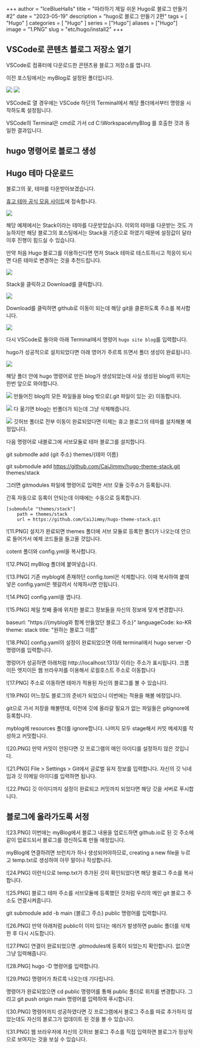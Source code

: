 +++
author = "IceBlueHalls"
title = "따라하기 제일 쉬운 Hugo로 블로그 만들기 #2"
date = "2023-05-19"
description = "hugo로 블로그 만들기 2편"
tags = [
    "Hugo"
]
categories = [
    "Hugo"
]
series = ["Hugo"]
aliases = ["Hugo"]
image = "1.PNG"
slug = "etc/hugo/install2"
+++

## VSCode로 콘텐츠 블로그 저장소 열기
VSCode로 컴퓨터에 다운로드한 콘텐츠용 블로그 저장소를 엽니다.

이전 포스팅에서는 myBlog로 설정된 폴더입니다.

![](1.PNG)
![](2.PNG)

VSCode로 열 경우에는 VSCode 하단의 Terminal에서 해당 폴더에서부터 명령을 시작하도록 설정됩니다.

VSCode의 Terminal은 cmd로 가서 cd C:\Workspace\myBlog 를 호출한 것과 동일한 결과입니다.

## hugo 명령어로 블로그 생성



## Hugo 테마 다운로드
블로그의 꽃, 테마를 다운받아보겠습니다.

[휴고 테마 공식 모음 사이트](https://themes.gohugo.io/)에 접속합니다.

![](3.PNG)

해당 예제에서는 Stack이라는 테마를 다운받았습니다.
이외의 테마를 다운받는 것도 가능하지만 해당 블로그의 포스팅에서는 Stack을 기준으로 하였기 때문에 설정값이 달라 이후 진행이 힘드실 수 있습니다.

만약 처음 Hugo 블로그를 이용하신다면 먼저 Stack 테마로 테스트하시고 적응이 되시면 다른 테마로 변경하는 것을 추천드립니다.


![](4.PNG)

Stack을 클릭하고 Download를 클릭합니다.

![](5.PNG)

Download를 클릭하면 github로 이동이 되는데 해당 git을 클론하도록 주소를 복사합니다.

![](6.png)

다시 VSCode로 돌아와 아래 Terminal에서 명령어 `hugo site blog`를 입력합니다.

hugo가 성공적으로 설치되었다면 아래 영어가 주르륵 뜨면서 폴더 생성이 완료됩니다.

![](7.png)

해당 폴더 안에 hugo 명령어로 만든 blog가 생성되었는데 사실 생성된 blog의 위치는 한번 앞으로 와야합니다.

![](8.png)
만들어진 blog의 모든 파일들을 blog 밖으로(.git 파일이 있는 곳) 이동합니다.

![](9.png)
다 옮기면 blog는 빈폴더가 되는데 그냥 삭제해줍니다.

![](10.png)
깃허브 폴더로 전부 이동이 완료되었다면 이제는 휴고 블로그의 테마를 설치해볼 예정입니다.

다음 명령어로 내블로그에 서브모듈로 테마 블로그를 설치합니다.

git submodle add {git 주소} themes/{테마 이름}

git submodule add https://github.com/CaiJimmy/hugo-theme-stack.git themes/stack

그러면 gitmodules 파일에 명령어로 입력한 서브 모듈 깃주소가 등록됩니다.

간혹 자동으로 등록이 안되는데 이때에는 수동으로 등록합니다.

```
[submodule "themes/stack"]
    path = themes/stack
    url = https://github.com/CaiJimmy/hugo-theme-stack.git
```

![11.PNG]
설치가 완료되면 themes 폴더에 서브 모듈로 등록한 폴더가 나오는데 안으로 들어가서 예제 코드들을 들고올 것입니다.

cotent 폴더와 config.yml을 복사합니다.

![12.PNG]
myBlog 폴더에 붙여넣습니다.

![13.PNG]
기존 myblog에 존재하던 config.toml은 삭제합니다.
이때 복사하여 붙여넣은 config.yaml은 헷갈려서 삭제하시면 안됩니다.

![14.PNG]
config.yaml을 엽니다.

![15.PNG]
제일 첫째 줄에 위치한 블로그 정보들을 자신의 정보에 맞게 변경합니다.

baseurl: "https://{myblog와 함께 만들었던 블로그 주소}"
languageCode: ko-KR
theme: stack
title: "원하는 블로그 이름"

![18.PNG]
config.yaml의 설정이 완료되었으면 아래 terminal에서 hugo server -D 명령어를 입력합니다.

명렁어가 성공하면 아래처럼 http://localhost:1313/ 이라는 주소가 표시됩니다. 크롬이든 엣지이든 웹 브라우저를 이용해서 로컬호스트 주소로 이동합니다

![17.PNG]
주소로 이동하면 테마가 적용된 자신의 블로그를 볼 수 있습니다.

![19.PNG]
어느정도 블로그의 준비가 되었으니 이번에는 적용을 해볼 에정입니다.

git으로 가서 저장을 해볼텐데, 이전에 깃에 올라갈 필요가 없는 파일들은 gitignore에 등록합니다.

myblog에 resources 폴더를 ignore합니다.
나머지 모두 stage해서 커밋 메세지를 작성하고 커밋합니다.

![20.PNG]
만약 커밋이 안된다면 깃 프로그램의 메인 아이디를 설정하지 않은 것입니다.

![21.PNG]
File > Settings > Git에서 글로벌 유저 정보를 입력합니다. 자신의 깃 닉네임과 깃 이메일 아이디를 입력하면 됩니다.

![22.PNG]
깃 아이디까지 설정이 완료되고 커밋까지 되었다면 해당 깃을 서버로 푸시합니다.

## 블로그에 올라가도록 서정

![23.PNG]
이번에는 myBlog에서 블로그 내용을 업로드하면 github.io로 된 깃 주소에 같이 업로드되서 블로그를 갱신하도록 만들 에정입니다.

myBlog에 연결하려면 브런치가 하나 생성되어야하므로, creating a new file을 누르고 temp.txt로 생성하여 아무 말이나 작성합니다.

![24.PNG]
이런식으로 temp.txt가 추가된 것이 확인되었다면 해당 블로그 주소를 복사합니다.

![25.PNG]
블로그 테마 주소를 서브모듈에 등록했던 것처럼 우리의 메인 git 블로그 주소도 연결시켜줍니다.

git submodule add -b main {블로그 주소} public 명령어를 입력합니다.

![26.PNG]
만약 아래처럼 public이 이미 있다는 에러가 발생하면 public 폴더를 삭제한 후 다시 시도합니다.

![27.PNG]
연결이 완료되었으면  .gitmodules에 등록이 되었는지 확인합니다. 없으면 그냥 입력해줍니다.

![28.PNG]
hugo -D 명령어를 입력합니다.

![29.PNG]
명령어가 촤르륵 나오는데 기다립니다.

명령어가 완료되었으면 cd public 명령어를 통해 public 폴더로 위치를 변경합니다.
그리고 git push origin main 명령어를 입력하여 푸시합니다.

![30.PNG]
명령어까지 성공하였다면 깃 프로그램에서 블로그 주소를 따로 추가하지 않았는데도 자신의 블로그가 업데이트 된 것을 볼 수 있습니다.

![31.PNG]
웹 브라우저에 자신의 깃허브 블로그 주소를 직접 입력하면 블로그가 정상적으로 보여지는 것을 보실 수 있습니다.
